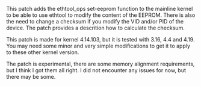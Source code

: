 This patch adds the ethtool_ops set-eeprom function to the mainline kernel to be
able to use ethtool to modify the content of the EEPROM. There is also the need
to change a checksum if you modify the VID and/or PID of the device. The patch
provides a descrition how to calculate the checksum.

This patch is made for kernel 4.14.103, but it is tested with 3.16, 4.4 and
4.19. You may need some minor and very simple modifications to get it to apply
to these other kernel version.

The patch is experimental, there are some memory alignment requirements, but I
think I got them all right. I did not encounter any issues for now, but there
may be some.
